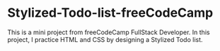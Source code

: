 # Stylized-Todo-list-freeCodeCamp

This is a mini project from freeCodeCamp FullStack Developer. In this project, I practice HTML and CSS by designing a Stylized Todo list.
